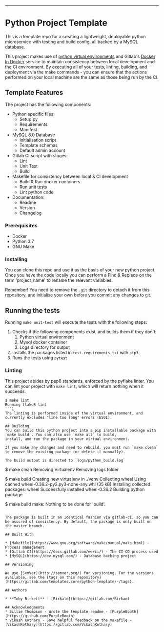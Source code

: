 ----------------
# Python Project Template
This is a template repo for a creating a lightweight, deployable python microservice with testing and build config, all backed by a MySQL database.

This project makes use of [python virtual environments](https://docs.python.org/3/tutorial/venv.html) and Gitlab's [Docker In Docker](https://docs.gitlab.com/ee/ci/docker/using_docker_build.html) service to maintain consistency between local development and the CI environment.
By executing all of your tests, linting, building, and deployment via the make commands - you can ensure that the actions performed on your local machine are the same as those being run by the CI.

## Template Features
The project has the following components:
 - Python specific files:
   - Setup.py
   - Requirements 
   - Manifest
 - MySQL 8.0 Database
   - Initialisation script
   - Template schemas
   - Default admin account
 - Gitlab CI script with stages:
   - Lint
   - Unit Test
   - Build
 - Makefile for consistency between local & CI development
   - Build & Run docker containers
   - Run unit tests
   - Lint python code 
 - Documentation:
   - Readme
   - Version 
   - Changelog
  

### Prerequisites

 - Docker
 - Python 3.7
 - GNU Make


### Installing

You can clone this repo and use it as the basis of your new python project.
Once you have the code locally you can perform a Find & Replace on the term 'project_name' to rename the relevant variables.

Remember! You need to remove the `.git` directory to detach it from this repository, and initialise your own before you commit any changes to git.  

## Running the tests

Running `make unit-test` will execute the tests with the following steps:
   1. Checks if the following components exist, and builds them if they don't:
      1. Python virtual environment
      2. Mysql docker container
      3. Logs directory for output
   2. Installs the packages listed in `test-requirements.txt` with `pip3`
   3. Runs the tests using `pytest` 

### Linting

This project abides by pep8 standards, enforced by the pyflake linter. 
You can lint your project with `make lint`, which will return nothing when it succeeds.

```
$ make lint
Running flake8 lint
```1
The linting is performed inside of the virtual environment, and currently excludes "line too long" errors (E501).

## Building
You can build this python project into a pip installable package with `make build`. You can also use `make all` to build,
install, and run the package in your virtual environment.

If you make any changes and need to rebuild, you must run `make clean` to remove the existing package (or delete it manually).

The build output is directed to `logs/python_build.log`

```
$ make clean
Removing Virtualenv
Removing logs folder

$ make build
Creating new virtualenv in ./venv
Collecting wheel
  Using cached wheel-0.36.2-py2.py3-none-any.whl (35 kB)
Installing collected packages: wheel
Successfully installed wheel-0.36.2
Building python package

$ make build
make: Nothing to be done for 'build'.
```

The package is built in an identical fashion via gitlab-ci, so you can be assured of consistency. By default, the package is only built on the master branch.

## Built With

* [Makefile](https://www.gnu.org/software/make/manual/make.html) - Process management
* [Gitlab CI](https://docs.gitlab.com/ee/ci/) - The CI-CD process used
* [MySQL](https://dev.mysql.com/) - Database backing project

## Versioning

We use [SemVer](http://semver.org/) for versioning. For the versions available, see the [tags on this repository](https://gitlab.com/templates.core/python-template/-/tags). 

## Authors

* **Toby Birkett** - [Birkalo](https://gitlab.com/Birkao)

## Acknowledgments
* Billie Thompson - Wrote the template readme - [PurpleBooth](https://github.com/PurpleBooth)
* Vikash Kothary - Gave helpful feedback on the makefile - [VikashKothary](https://gitlab.com/VikashKothary)